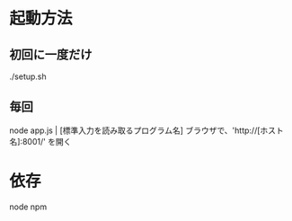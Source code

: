 起動方法
========

初回に一度だけ
--------------
./setup.sh

毎回
----
node app.js | [標準入力を読み取るプログラム名]
ブラウザで、'http://[ホスト名]:8001/' を開く

依存
====
node
npm
